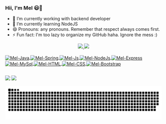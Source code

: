 ### Hii, I'm Mel 😃👋

- 🔭 I’m currently working with backend developer
- 🌱 I’m currently learning NodeJS 
- 😄 Pronouns: any pronouns. Remember that respect always comes first.
- ⚡ Fun fact: I'm too lazy to organize my GitHub haha. Ignore the mess :)

<div align="center">
  <a href="https://github.com/melissalopes">
  <img height="165em" src="https://github-readme-stats.vercel.app/api?username=melissalopes&show_icons=true&theme=tokyonight&include_all_commits=true&count_private=true"/>
  <img height="165em" src="https://github-readme-stats.vercel.app/api/top-langs/?username=melissalopes&layout=compact&langs_count=7&theme=tokyonight"/>
</div>
<div style="display: inline_block"><br>
  <img align="center" alt="Mel-Java" height="30" width="60" src="https://img.shields.io/badge/Java-ED8B00?style=for-the-badge&logo=java&logoColor=white">
  <img align="center" alt="Mel-Spring" height="30" width="80" src="https://img.shields.io/badge/Spring-6DB33F?style=for-the-badge&logo=spring&logoColor=white">
  <img align="center" alt="Mel-Js" height="30" width="100" src="https://img.shields.io/badge/JavaScript-F7DF1E?style=for-the-badge&logo=javascript&logoColor=black">
  <img align="center" alt="Mel-NodeJs" height="30" width="90" src="https://img.shields.io/badge/Node.js-43853D?style=for-the-badge&logo=node.js&logoColor=white">
  <img align="center" alt="Mel-Express" height="30" width="90" src="https://img.shields.io/badge/Express.js-404D59?style=for-the-badge">
  <img align="center" alt="Mel-MySql" height="30" width="70" src="https://img.shields.io/badge/MySQL-00000F?style=for-the-badge&logo=mysql&logoColor=white">
  <img align="center" alt="Mel-HTML" height="30" width="80" src="https://img.shields.io/badge/HTML5-E34F26?style=for-the-badge&logo=html5&logoColor=white">
  <img align="center" alt="Mel-CSS" height="30" width="80" src="https://img.shields.io/badge/CSS3-1572B6?style=for-the-badge&logo=css3&logoColor=white">
  <img align="center" alt="Mel-Bootstrap" height="30" width="100" src="https://img.shields.io/badge/Bootstrap-563D7C?style=for-the-badge&logo=bootstrap&logoColor=white">
</div>
  
  ##
 
<div> 
  <a href = "mailto:mel.melissa.lopg@gmail.com"><img src="https://img.shields.io/badge/-Gmail-%23333?style=for-the-badge&logo=gmail&logoColor=white" target="_blank"></a>
  <a href="https://www.linkedin.com/in/melissa-lopes-gouveia-834bb01b0" target="_blank"><img src="https://img.shields.io/badge/-LinkedIn-%230077B5?style=for-the-badge&logo=linkedin&logoColor=white" target="_blank"></a> 
  
  ![Snake animation](https://github.com/melissalopes/melissalopes/blob/output/github-contribution-grid-snake.svg)
</div>
